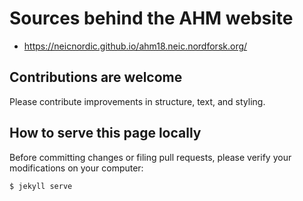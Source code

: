 # Sources behind the AHM website

- https://neicnordic.github.io/ahm18.neic.nordforsk.org/


## Contributions are welcome

Please contribute improvements in structure, text, and styling.


## How to serve this page locally

Before committing changes or filing pull requests, please verify your
modifications on your computer:
```
$ jekyll serve
```
